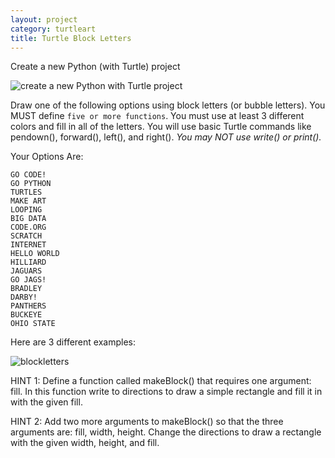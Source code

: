 ```yaml
---
layout: project
category: turtleart
title: Turtle Block Letters
---
```

Create a new Python (with Turtle) project

![create a new Python with Turtle project](/apcsp/turtleart/pythonWithTurtle.jpeg)

Draw one of the following options using block letters (or bubble letters). You MUST define `five or more functions`. You must use at least 3 different colors and fill in all of the letters. You will use basic Turtle commands like pendown(), forward(), left(), and right(). *You may NOT use write() or print().*

Your Options Are:
```
GO CODE!
GO PYTHON
TURTLES
MAKE ART
LOOPING
BIG DATA
CODE.ORG
SCRATCH
INTERNET
HELLO WORLD
HILLIARD
JAGUARS
GO JAGS!
BRADLEY
DARBY!
PANTHERS
BUCKEYE
OHIO STATE
```
Here are 3 different examples:

![blockletters](/apcsp/turtleart/blockletters.jpg)

HINT 1: Define a function called makeBlock() that requires one argument: fill. In this function write to directions to draw a simple rectangle and fill it in with the given fill.

HINT 2: Add two more arguments to makeBlock() so that the three arguments are: fill, width, height. Change the directions to draw a rectangle with the given width, height, and fill.
